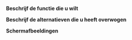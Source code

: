 ﻿---
name: UI functieverzoek
about: Een UI idee voor dit project voorstellen
title: ''
labels: enhancement
assignees: ''

---

**Beschrijf de functie die u wilt**
<!-- Een duidelijke en beknopte beschrijving van wat u wilt dat er gebeurt.-->

**Beschrijf de alternatieven die u heeft overwogen**
<!-- Een duidelijke en beknopte beschrijving van eventuele alternatieve oplossingen of functies die u hebt overwogen.-->

**Schermafbeeldingen**
<!-- Voeg hier schermafbeeldingen over het functieverzoek toe.-->
